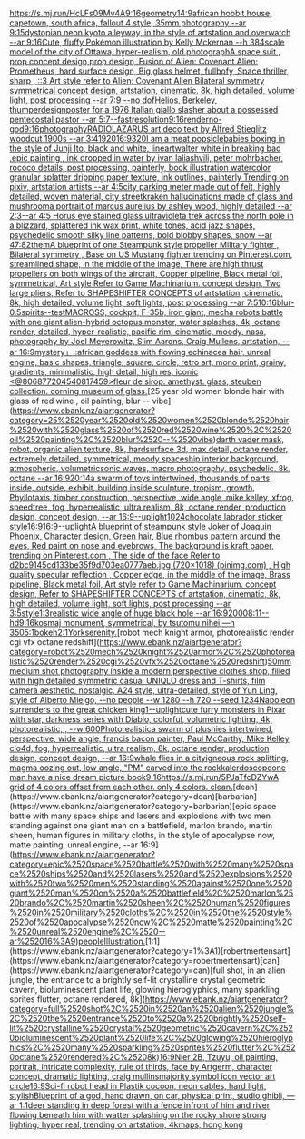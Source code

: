 [<https://s.mj.run/HcLFs09Mv4A>](https://www.ebank.nz/aiartgenerator?category=%3Chttps%3A//s.mj.run/HcLFs09Mv4A%3E)[9:16](https://www.ebank.nz/aiartgenerator?category=9%3A16)[geometry](https://www.ebank.nz/aiartgenerator?category=geometry)[14:9](https://www.ebank.nz/aiartgenerator?category=14%3A9)[african hobbit house, capetown, south africa, fallout 4 style, 35mm photography --ar 9:15](https://www.ebank.nz/aiartgenerator?category=african%2520hobbit%2520house%2C%2520capetown%2C%2520south%2520africa%2C%2520fallout%25204%2520style%2C%252035mm%2520photography%2520--ar%25209%3A15)[dystopian neon kyoto alleyway, in the style of artstation and overwatch --ar 9:16](https://www.ebank.nz/aiartgenerator?category=dystopian%2520neon%2520kyoto%2520alleyway%2C%2520in%2520the%2520style%2520of%2520artstation%2520and%2520overwatch%2520--ar%25209%3A16)[Cute, fluffy Pokémon illustration by Kelly Mckernan --h 384](https://www.ebank.nz/aiartgenerator?category=Cute%2C%2520fluffy%2520Pok%C3%A9mon%2520illustration%2520by%2520Kelly%2520Mckernan%2520--h%2520384)[scale model of the city of Ottawa, hyper-realism, old photograph](https://www.ebank.nz/aiartgenerator?category=scale%2520model%2520of%2520the%2520city%2520of%2520Ottawa%2C%2520hyper-realism%2C%2520old%2520photograph)[A space suit ,  prop concept design,prop design,  Fusion of  Alien: Covenant Alien: Prometheus,  hard surface design, Big glass helmet,   fullbofy, Space thriller, sharp , ::3  Art style refer to Alien: Covenant Alien   Bilateral symmetry       symmetrical   concept design,  artstation, cinematic,  8k, high detailed,  volume light,  post processing    --ar 7:9   --no dof](https://www.ebank.nz/aiartgenerator?category=A%2520space%2520suit%2520%2C%2520%2520prop%2520concept%2520design%2Cprop%2520design%2C%2520%2520Fusion%2520of%2520%2520Alien%3A%2520Covenant%2520Alien%3A%2520Prometheus%2C%2520%2520hard%2520surface%2520design%2C%2520Big%2520glass%2520helmet%2C%2520%2520%2520fullbofy%2C%2520Space%2520thriller%2C%2520sharp%2520%2C%2520%3A%3A3%2520%2520Art%2520style%2520refer%2520to%2520Alien%3A%2520Covenant%2520Alien%2520%2520%2520Bilateral%2520symmetry%2520%2520%2520%2520%2520%2520%2520symmetrical%2520%2520%2520concept%2520design%2C%2520%2520artstation%2C%2520cinematic%2C%2520%25208k%2C%2520high%2520detailed%2C%2520%2520volume%2520light%2C%2520%2520post%2520processing%2520%2520%2520%2520--ar%25207%3A9%2520%2520%2520--no%2520dof)[Helios, Berkeley, thumper](https://www.ebank.nz/aiartgenerator?category=Helios%2C%2520Berkeley%2C%2520thumper)[design](https://www.ebank.nz/aiartgenerator?category=design)[poster for a 1976 Italian giallo slasher about a possessed pentecostal pastor --ar 5:7](https://www.ebank.nz/aiartgenerator?category=poster%2520for%2520a%25201976%2520Italian%2520giallo%2520slasher%2520about%2520a%2520possessed%2520pentecostal%2520pastor%2520--ar%25205%3A7)[--fast](https://www.ebank.nz/aiartgenerator?category=--fast)[resolution](https://www.ebank.nz/aiartgenerator?category=resolution)[9:16](https://www.ebank.nz/aiartgenerator?category=9%3A16)[render](https://www.ebank.nz/aiartgenerator?category=render)[no-god](https://www.ebank.nz/aiartgenerator?category=no-god)[9:16](https://www.ebank.nz/aiartgenerator?category=9%3A16)[photography](https://www.ebank.nz/aiartgenerator?category=photography)[RADIOLAZARUS art deco text by Alfred Stieglitz woodcut 1900s --ar 3:4](https://www.ebank.nz/aiartgenerator?category=RADIOLAZARUS%2520art%2520deco%2520text%2520by%2520Alfred%2520Stieglitz%2520woodcut%25201900s%2520--ar%25203%3A4)[1920](https://www.ebank.nz/aiartgenerator?category=1920)[16:9](https://www.ebank.nz/aiartgenerator?category=16%3A9)[320](https://www.ebank.nz/aiartgenerator?category=320)[I am a meat popsicle](https://www.ebank.nz/aiartgenerator?category=I%2520am%2520a%2520meat%2520popsicle)[babies boxing in the style of Junji Ito, black and white, lineart](https://www.ebank.nz/aiartgenerator?category=babies%2520boxing%2520in%2520the%2520style%2520of%2520Junji%2520Ito%2C%2520black%2520and%2520white%2C%2520lineart)[walter white in breaking bad ,epic painting , ink dropped in water by ivan laliashvili, peter mohrbacher, rococo details, post processing, painterly, book illustration watercolor granular splatter dripping paper texture, ink outlines, painterly Trending on pixiv, artstation artists --ar 4:5](https://www.ebank.nz/aiartgenerator?category=walter%2520white%2520in%2520breaking%2520bad%2520%2Cepic%2520painting%2520%2C%2520ink%2520dropped%2520in%2520water%2520by%2520ivan%2520laliashvili%2C%2520peter%2520mohrbacher%2C%2520rococo%2520details%2C%2520post%2520processing%2C%2520painterly%2C%2520book%2520illustration%2520watercolor%2520granular%2520splatter%2520dripping%2520paper%2520texture%2C%2520ink%2520outlines%2C%2520painterly%2520Trending%2520on%2520pixiv%2C%2520artstation%2520artists%2520--ar%25204%3A5)[city parking meter made out of felt, highly detailed, woven material, city street](https://www.ebank.nz/aiartgenerator?category=city%2520parking%2520meter%2520made%2520out%2520of%2520felt%2C%2520highly%2520detailed%2C%2520woven%2520material%2C%2520city%2520street)[kraken hallucinations made of glass and mushroom](https://www.ebank.nz/aiartgenerator?category=kraken%2520hallucinations%2520made%2520of%2520glass%2520and%2520mushroom)[a portrait of marcus aurelius by ashley wood, highly detailed --ar 2:3](https://www.ebank.nz/aiartgenerator?category=a%2520portrait%2520of%2520marcus%2520aurelius%2520by%2520ashley%2520wood%2C%2520highly%2520detailed%2520--ar%25202%3A3)[--ar 4:5 Horus eye stained glass ultraviolet](https://www.ebank.nz/aiartgenerator?category=--ar%25204%3A5%2520Horus%2520eye%2520stained%2520glass%2520ultraviolet)[a trek across the north pole in a blizzard, splattered ink wax print, white tones, acid jazz shapes, psychedelic smooth silky line patterns, bold blobby shapes, snow --ar 47:82](https://www.ebank.nz/aiartgenerator?category=a%2520trek%2520across%2520the%2520north%2520pole%2520in%2520a%2520blizzard%2C%2520splattered%2520ink%2520wax%2520print%2C%2520white%2520tones%2C%2520acid%2520jazz%2520shapes%2C%2520psychedelic%2520smooth%2520silky%2520line%2520patterns%2C%2520bold%2520blobby%2520shapes%2C%2520snow%2520--ar%252047%3A82)[them](https://www.ebank.nz/aiartgenerator?category=them)[A blueprint of one Steampunk style propeller Military fighter , Bilateral symmetry , Base on US Mustang fighter trending on Pinterest.com,  streamlined shape, in the middle of the image,  There are high thrust propellers on both wings of the aircraft, Copper pipeline,  Black metal foil, symmetrical,  Art style Refer to Game Machinarium.  concept design, Two large pliers, Refer to SHAPESHIFTER CONCEPTS  of artstation, cinematic,  8k, high detailed,  volume light,  soft lights,  post processing    --ar 7:5](https://www.ebank.nz/aiartgenerator?category=A%2520blueprint%2520of%2520one%2520Steampunk%2520style%2520propeller%2520Military%2520fighter%2520%2C%2520Bilateral%2520symmetry%2520%2C%2520Base%2520on%2520US%2520Mustang%2520fighter%2520trending%2520on%2520Pinterest.com%2C%2520%2520streamlined%2520shape%2C%2520in%2520the%2520middle%2520of%2520the%2520image%2C%2520%2520There%2520are%2520high%2520thrust%2520propellers%2520on%2520both%2520wings%2520of%2520the%2520aircraft%2C%2520Copper%2520pipeline%2C%2520%2520Black%2520metal%2520foil%2C%2520symmetrical%2C%2520%2520Art%2520style%2520Refer%2520to%2520Game%2520Machinarium.%2520%2520concept%2520design%2C%2520Two%2520large%2520pliers%2C%2520Refer%2520to%2520SHAPESHIFTER%2520CONCEPTS%2520%2520of%2520artstation%2C%2520cinematic%2C%2520%25208k%2C%2520high%2520detailed%2C%2520%2520volume%2520light%2C%2520%2520soft%2520lights%2C%2520%2520post%2520processing%2520%2520%2520%2520--ar%25207%3A5)[10:16](https://www.ebank.nz/aiartgenerator?category=10%3A16)[blur](https://www.ebank.nz/aiartgenerator?category=blur)[-0.5](https://www.ebank.nz/aiartgenerator?category=-0.5)[spirits](https://www.ebank.nz/aiartgenerator?category=spirits)[--test](https://www.ebank.nz/aiartgenerator?category=--test)[MACROSS, cockpit, F-35b, iron giant, mecha robots battle with one giant alien-hybrid octopus monster, water splashes, 4k, octane render, detailed, hyper-realistic, pacific rim, cinematic, moody, nasa, photography by Joel Meyerowitz, Slim Aarons, Craig Mullens, artstation, --ar 16:9](https://www.ebank.nz/aiartgenerator?category=MACROSS%2C%2520cockpit%2C%2520F-35b%2C%2520iron%2520giant%2C%2520mecha%2520robots%2520battle%2520with%2520one%2520giant%2520alien-hybrid%2520octopus%2520monster%2C%2520water%2520splashes%2C%25204k%2C%2520octane%2520render%2C%2520detailed%2C%2520hyper-realistic%2C%2520pacific%2520rim%2C%2520cinematic%2C%2520moody%2C%2520nasa%2C%2520photography%2520by%2520Joel%2520Meyerowitz%2C%2520Slim%2520Aarons%2C%2520Craig%2520Mullens%2C%2520artstation%2C%2520--ar%252016%3A9)[mystery」](https://www.ebank.nz/aiartgenerator?category=mystery%E3%80%8D)[::](https://www.ebank.nz/aiartgenerator?category=%3A%3A)[african goddess with flowing echinacea hair, unreal engine, basic shapes, triangle, square, circle, retro art, mono print, grainy, gradients, minimalistic, high detail, high res, iconic <@806877204540817459>](https://www.ebank.nz/aiartgenerator?category=african%2520goddess%2520with%2520flowing%2520echinacea%2520hair%2C%2520unreal%2520engine%2C%2520basic%2520shapes%2C%2520triangle%2C%2520square%2C%2520circle%2C%2520retro%2520art%2C%2520mono%2520print%2C%2520grainy%2C%2520gradients%2C%2520minimalistic%2C%2520high%2520detail%2C%2520high%2520res%2C%2520iconic%2520%3C%40806877204540817459%3E)[fleur de sirop. amethyst. glass, steuben collection. corning museum of glass.](https://www.ebank.nz/aiartgenerator?category=fleur%2520de%2520sirop.%2520amethyst.%2520glass%2C%2520steuben%2520collection.%2520corning%2520museum%2520of%2520glass.)[25 year old women blonde hair with glass of red wine , oil painting, blur -- vibe](https://www.ebank.nz/aiartgenerator?category=25%2520year%2520old%2520women%2520blonde%2520hair%2520with%2520glass%2520of%2520red%2520wine%2520%2C%2520oil%2520painting%2C%2520blur%2520--%2520vibe)[darth vader mask, robot, organic alien texture, 8k, hardsurface 3d, max detail, octane render, extremely detailed, symmetrical, moody spaceship interior background, atmospheric, volumetric](https://www.ebank.nz/aiartgenerator?category=darth%2520vader%2520mask%2C%2520robot%2C%2520organic%2520alien%2520texture%2C%25208k%2C%2520hardsurface%25203d%2C%2520max%2520detail%2C%2520octane%2520render%2C%2520extremely%2520detailed%2C%2520symmetrical%2C%2520moody%2520spaceship%2520interior%2520background%2C%2520atmospheric%2C%2520volumetric)[sonic waves, macro photography, psychedelic, 8k, octane --ar 16:9](https://www.ebank.nz/aiartgenerator?category=sonic%2520waves%2C%2520macro%2520photography%2C%2520psychedelic%2C%25208k%2C%2520octane%2520--ar%252016%3A9)[20:14](https://www.ebank.nz/aiartgenerator?category=20%3A14)[a swarm of toys intertwined, thousands of parts, inside, outside, exhibit, building inside sculpture, tropism, growth, Phyllotaxis, timber construction, perspective, wide angle, mike kelley, xfrog, speedtree, fog, hyperrealistic, ultra realism, 8k, octane render, production design, concept design, --ar 16:9](https://www.ebank.nz/aiartgenerator?category=a%2520swarm%2520of%2520toys%2520intertwined%2C%2520thousands%2520of%2520parts%2C%2520inside%2C%2520outside%2C%2520exhibit%2C%2520building%2520inside%2520sculpture%2C%2520tropism%2C%2520growth%2C%2520Phyllotaxis%2C%2520timber%2520construction%2C%2520perspective%2C%2520wide%2520angle%2C%2520mike%2520kelley%2C%2520xfrog%2C%2520speedtree%2C%2520fog%2C%2520hyperrealistic%2C%2520ultra%2520realism%2C%25208k%2C%2520octane%2520render%2C%2520production%2520design%2C%2520concept%2520design%2C%2520--ar%252016%3A9)[--uplight](https://www.ebank.nz/aiartgenerator?category=--uplight)[1024](https://www.ebank.nz/aiartgenerator?category=1024)[chocolate labrador sticker style](https://www.ebank.nz/aiartgenerator?category=chocolate%2520labrador%2520sticker%2520style)[16:9](https://www.ebank.nz/aiartgenerator?category=16%3A9)[16:9](https://www.ebank.nz/aiartgenerator?category=16%3A9)[--uplight](https://www.ebank.nz/aiartgenerator?category=--uplight)[A blueprint of steampunk style Joker of Joaquin Phoenix,  Character design, Green hair,  Blue rhombus pattern around the eyes, Red paint on nose and eyebrows, The background is kraft paper,  trending on Pinterest.com  , The side of the face Refer to d2bc9145cd133be35f9d703ea0777aeb.jpg (720×1018) (pinimg.com)  , High quality specular reflection ,  Copper  edge, in the middle of the image, Brass pipeline,  Black metal foil,  Art style refer to Game Machinarium.  concept design, Refer to SHAPESHIFTER CONCEPTS  of artstation, cinematic,  8k, high detailed,  volume light,  soft lights,  post processing    --ar 3:5](https://www.ebank.nz/aiartgenerator?category=A%2520blueprint%2520of%2520steampunk%2520style%2520Joker%2520of%2520Joaquin%2520Phoenix%2C%2520%2520Character%2520design%2C%2520Green%2520hair%2C%2520%2520Blue%2520rhombus%2520pattern%2520around%2520the%2520eyes%2C%2520Red%2520paint%2520on%2520nose%2520and%2520eyebrows%2C%2520The%2520background%2520is%2520kraft%2520paper%2C%2520%2520trending%2520on%2520Pinterest.com%2520%2520%2C%2520The%2520side%2520of%2520the%2520face%2520Refer%2520to%2520d2bc9145cd133be35f9d703ea0777aeb.jpg%2520%28720%C3%971018%29%2520%28pinimg.com%29%2520%2520%2C%2520High%2520quality%2520specular%2520reflection%2520%2C%2520%2520Copper%2520%2520edge%2C%2520in%2520the%2520middle%2520of%2520the%2520image%2C%2520Brass%2520pipeline%2C%2520%2520Black%2520metal%2520foil%2C%2520%2520Art%2520style%2520refer%2520to%2520Game%2520Machinarium.%2520%2520concept%2520design%2C%2520Refer%2520to%2520SHAPESHIFTER%2520CONCEPTS%2520%2520of%2520artstation%2C%2520cinematic%2C%2520%25208k%2C%2520high%2520detailed%2C%2520%2520volume%2520light%2C%2520%2520soft%2520lights%2C%2520%2520post%2520processing%2520%2520%2520%2520--ar%25203%3A5)[style](https://www.ebank.nz/aiartgenerator?category=style)[1:3](https://www.ebank.nz/aiartgenerator?category=1%3A3)[realistic wide angle of huge black hole --ar 16:9](https://www.ebank.nz/aiartgenerator?category=realistic%2520wide%2520angle%2520of%2520huge%2520black%2520hole%2520--ar%252016%3A9)[2000](https://www.ebank.nz/aiartgenerator?category=2000)[8:11](https://www.ebank.nz/aiartgenerator?category=8%3A11)[--hd](https://www.ebank.nz/aiartgenerator?category=--hd)[9:16](https://www.ebank.nz/aiartgenerator?category=9%3A16)[kosmaj monument, symmetrical, by tsutomu nihei —h 350](https://www.ebank.nz/aiartgenerator?category=kosmaj%2520monument%2C%2520symmetrical%2C%2520by%2520tsutomu%2520nihei%2520%E2%80%94h%2520350)[5:1](https://www.ebank.nz/aiartgenerator?category=5%3A1)[bokeh](https://www.ebank.nz/aiartgenerator?category=bokeh)[2:1](https://www.ebank.nz/aiartgenerator?category=2%3A1)[York](https://www.ebank.nz/aiartgenerator?category=York)[serenity.](https://www.ebank.nz/aiartgenerator?category=serenity.)[robot mech knight armor, photorealistic render cgi vfx octane redshift](https://www.ebank.nz/aiartgenerator?category=robot%2520mech%2520knight%2520armor%2C%2520photorealistic%2520render%2520cgi%2520vfx%2520octane%2520redshift)[50mm medium shot photography inside a modern perspective clothes shop, filled with high detailed symmetric casual UNIQLO dress and T-shirts, film camera aesthetic, nostalgic, A24 style, ultra-detailed, style of Yun Ling, style of Alberto Mielgo, --no people --w 1280 --h 720 --seed 1234](https://www.ebank.nz/aiartgenerator?category=50mm%2520medium%2520shot%2520photography%2520inside%2520a%2520modern%2520perspective%2520clothes%2520shop%2C%2520filled%2520with%2520high%2520detailed%2520symmetric%2520casual%2520UNIQLO%2520dress%2520and%2520T-shirts%2C%2520film%2520camera%2520aesthetic%2C%2520nostalgic%2C%2520A24%2520style%2C%2520ultra-detailed%2C%2520style%2520of%2520Yun%2520Ling%2C%2520style%2520of%2520Alberto%2520Mielgo%2C%2520--no%2520people%2520--w%25201280%2520--h%2520720%2520--seed%25201234)[Napoleon surrenders to the great chicken king](https://www.ebank.nz/aiartgenerator?category=Napoleon%2520surrenders%2520to%2520the%2520great%2520chicken%2520king)[1](https://www.ebank.nz/aiartgenerator?category=1)[--uplight](https://www.ebank.nz/aiartgenerator?category=--uplight)[cute furry monsters in Pixar with star, darkness series with Diablo, colorful, volumetric lighting, 4k, photorealistic, , --w 600](https://www.ebank.nz/aiartgenerator?category=cute%2520furry%2520monsters%2520in%2520Pixar%2520with%2520star%2C%2520darkness%2520series%2520with%2520Diablo%2C%2520colorful%2C%2520volumetric%2520lighting%2C%25204k%2C%2520photorealistic%2C%2520%2C%2520--w%2520600)[Photorealistic](https://www.ebank.nz/aiartgenerator?category=Photorealistic)[a swarm of plushies intertwined, perspective, wide angle, francis bacon painter,  Paul McCarthy, Mike Kelley, clo4d, fog, hyperrealistic, ultra realism, 8k, octane render, production design, concept design, --ar 16:9](https://www.ebank.nz/aiartgenerator?category=a%2520swarm%2520of%2520plushies%2520intertwined%2C%2520perspective%2C%2520wide%2520angle%2C%2520francis%2520bacon%2520painter%2C%2520%2520Paul%2520McCarthy%2C%2520Mike%2520Kelley%2C%2520clo4d%2C%2520fog%2C%2520hyperrealistic%2C%2520ultra%2520realism%2C%25208k%2C%2520octane%2520render%2C%2520production%2520design%2C%2520concept%2520design%2C%2520--ar%252016%3A9)[whale flies in a city](https://www.ebank.nz/aiartgenerator?category=whale%2520flies%2520in%2520a%2520city)[igneous rock splitting, magma oozing out, low angle, "PM" carved into the rock](https://www.ebank.nz/aiartgenerator?category=igneous%2520rock%2520splitting%2C%2520magma%2520oozing%2520out%2C%2520low%2520angle%2C%2520%22PM%22%2520carved%2520into%2520the%2520rock)[kalerdoscope](https://www.ebank.nz/aiartgenerator?category=kalerdoscope)[one man have a nice dream picture book](https://www.ebank.nz/aiartgenerator?category=one%2520man%2520have%2520a%2520nice%2520dream%2520picture%2520book)[9:16](https://www.ebank.nz/aiartgenerator?category=9%3A16)[<https://s.mj.run/5PJaTfcDZYw>](https://www.ebank.nz/aiartgenerator?category=%3Chttps%3A//s.mj.run/5PJaTfcDZYw%3E)[A grid of 4 colors offset from each other. only 4 colors. clean.](https://www.ebank.nz/aiartgenerator?category=A%2520grid%2520of%25204%2520colors%2520offset%2520from%2520each%2520other.%2520only%25204%2520colors.%2520clean.)[dean](https://www.ebank.nz/aiartgenerator?category=dean)[barbarian](https://www.ebank.nz/aiartgenerator?category=barbarian)[epic space battle with many space ships and lasers and explosions with two men standing against one giant man on a battlefield, marlon brando, martin sheen, human figures in military cloths, in the style of apocalypse now, matte painting, unreal engine, --ar 16:9](https://www.ebank.nz/aiartgenerator?category=epic%2520space%2520battle%2520with%2520many%2520space%2520ships%2520and%2520lasers%2520and%2520explosions%2520with%2520two%2520men%2520standing%2520against%2520one%2520giant%2520man%2520on%2520a%2520battlefield%2C%2520marlon%2520brando%2C%2520martin%2520sheen%2C%2520human%2520figures%2520in%2520military%2520cloths%2C%2520in%2520the%2520style%2520of%2520apocalypse%2520now%2C%2520matte%2520painting%2C%2520unreal%2520engine%2C%2520--ar%252016%3A9)[people](https://www.ebank.nz/aiartgenerator?category=people)[Illustration.](https://www.ebank.nz/aiartgenerator?category=Illustration.)[1:1](https://www.ebank.nz/aiartgenerator?category=1%3A1)[robertmertensart](https://www.ebank.nz/aiartgenerator?category=robertmertensart)[can](https://www.ebank.nz/aiartgenerator?category=can)[full shot, in an alien jungle, the entrance to a brightly self-lit crystalline crystal geometric cavern, bioluminescent plant life, glowing hieroglyphics, many sparkling sprites flutter, octane rendered, 8k](https://www.ebank.nz/aiartgenerator?category=full%2520shot%2C%2520in%2520an%2520alien%2520jungle%2C%2520the%2520entrance%2520to%2520a%2520brightly%2520self-lit%2520crystalline%2520crystal%2520geometric%2520cavern%2C%2520bioluminescent%2520plant%2520life%2C%2520glowing%2520hieroglyphics%2C%2520many%2520sparkling%2520sprites%2520flutter%2C%2520octane%2520rendered%2C%25208k)[16:9](https://www.ebank.nz/aiartgenerator?category=16%3A9)[Nier 2B, Tzuyu, oil painting, portrait, intricate complexity, rule of thirds, face by Artgerm, character concept, dramatic lighting, craig mullins](https://www.ebank.nz/aiartgenerator?category=Nier%25202B%2C%2520Tzuyu%2C%2520oil%2520painting%2C%2520portrait%2C%2520intricate%2520complexity%2C%2520rule%2520of%2520thirds%2C%2520face%2520by%2520Artgerm%2C%2520character%2520concept%2C%2520dramatic%2520lighting%2C%2520craig%2520mullins)[majority symbol icon vector art circle](https://www.ebank.nz/aiartgenerator?category=majority%2520symbol%2520icon%2520vector%2520art%2520circle)[16:9](https://www.ebank.nz/aiartgenerator?category=16%3A9)[Sci-fi robot head in Plastik cocoon, neon cables, hard light, stylish](https://www.ebank.nz/aiartgenerator?category=Sci-fi%2520robot%2520head%2520in%2520Plastik%2520cocoon%2C%2520neon%2520cables%2C%2520hard%2520light%2C%2520stylish)[Blueprint of a god, hand drawn, on car, physical print, studio ghibli, —ar 1:1](https://www.ebank.nz/aiartgenerator?category=Blueprint%2520of%2520a%2520god%2C%2520hand%2520drawn%2C%2520on%2520car%2C%2520physical%2520print%2C%2520studio%2520ghibli%2C%2520%E2%80%94ar%25201%3A1)[deer standing in deep forest with a fence infront of him and river flowing beneath him with watter splashing on the rocky shore,strong lighting; hyper real, trending on artstation, 4k](https://www.ebank.nz/aiartgenerator?category=deer%2520standing%2520in%2520deep%2520forest%2520with%2520a%2520fence%2520infront%2520of%2520him%2520and%2520river%2520flowing%2520beneath%2520him%2520with%2520watter%2520splashing%2520on%2520the%2520rocky%2520shore%2Cstrong%2520lighting%3B%2520hyper%2520real%2C%2520trending%2520on%2520artstation%2C%25204k)[maps,  hong kong](https://www.ebank.nz/aiartgenerator?category=maps%2C%2520%2520hong%2520kong)